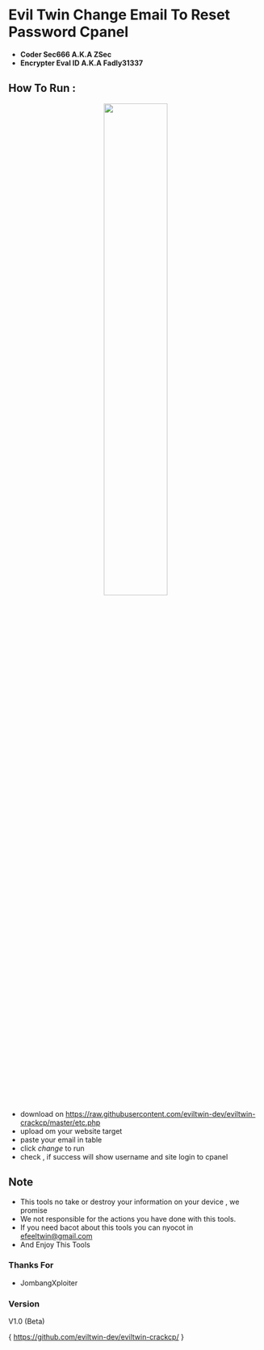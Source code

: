 # Evil Twin Change Email To Reset Password Cpanel

- **Coder Sec666 A.K.A ZSec**
- **Encrypter Eval ID A.K.A Fadly31337**

## How To Run :
 
 <p align="center">
 <img width="50%" src="images/20200426_132127.jpg"/>
 </p><br>
 
 - download on https://raw.githubusercontent.com/eviltwin-dev/eviltwin-crackcp/master/etc.php
 - upload om your website target
 - paste your email in table <br>
 - click *change* to run<br>
 - check , if success will show username and site login to cpanel
## Note

- This tools no take or destroy your information on your device , we promise
- We not responsible for the actions you have done with this tools.
- If you need bacot about this tools you can nyocot in efeeltwin@gmail.com
- And Enjoy This Tools

### Thanks For

- JombangXploiter

### Version

V1.0 (Beta)

{ https://github.com/eviltwin-dev/eviltwin-crackcp/ }
